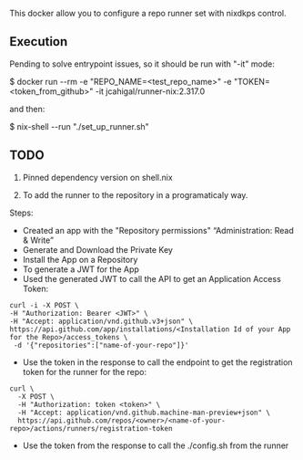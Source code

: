 This docker allow you to configure a repo runner set with nixdkps control.

## Execution

Pending to solve entrypoint issues, so it should be run with "-it" mode:

$ docker run --rm -e "REPO_NAME=<test_repo_name>" -e "TOKEN=<token_from_github>" -it jcahigal/runner-nix:2.317.0

and then:

$ nix-shell --run "./set_up_runner.sh"


## TODO

1. Pinned dependency version on shell.nix


2. To add the runner to the repository in a programaticaly way. 

Steps:
- Created an app with the "Repository permissions" “Administration: Read & Write”
- Generate and Download the Private Key
- Install the App on a Repository
- To generate a JWT for the App
- Used the generated JWT to call the API to get an Application Access Token:
```
curl -i -X POST \
-H "Authorization: Bearer <JWT>" \
-H "Accept: application/vnd.github.v3+json" \
https://api.github.com/app/installations/<Installation Id of your App for the Repo>/access_tokens \
 -d '{"repositories":["name-of-your-repo"]}'
```

- Use the token in the response to call the endpoint to get the registration token for the runner for the repo:
```
curl \
  -X POST \
  -H "Authorization: token <token>" \
  -H "Accept: application/vnd.github.machine-man-preview+json" \
  https://api.github.com/repos/<owner>/<name-of-your-repo>/actions/runners/registration-token
```

- Use the token from the response to call the ./config.sh from the runner
